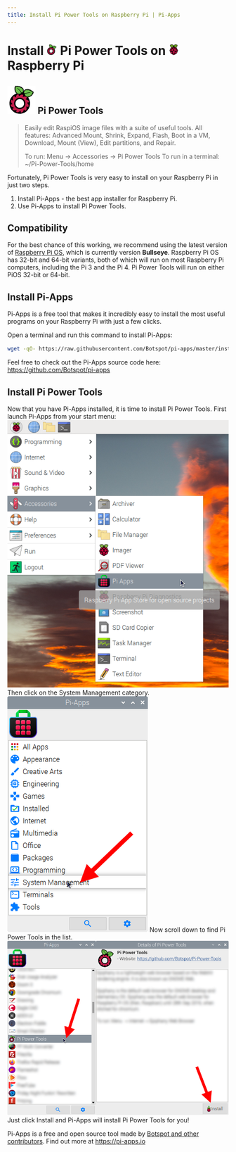 ```yaml
---
title: Install Pi Power Tools on Raspberry Pi | Pi-Apps
---
```

<div class="simple-install-content content">

# Install <img src="/img/app-icons/Pi Power Tools/icon-64.png" height=24> Pi Power Tools on <img src=/img/other-icons/raspberrypi-icon.svg height=24> Raspberry Pi

## <img src="/img/app-icons/Pi Power Tools/icon-64.png"> Pi Power Tools
> Easily edit RaspiOS image files with a suite of useful tools.
> All features: Advanced Mount, Shrink, Expand, Flash, Boot in a VM, Download, Mount (View), Edit partitions, and Repair.
> 
> To run: Menu -> Accessories -> Pi Power Tools
> To run in a terminal: ~/Pi-Power-Tools/home

Fortunately, Pi Power Tools is very easy to install on your Raspberry Pi in just two steps.
1. Install Pi-Apps - the best app installer for Raspberry Pi.
2. Use Pi-Apps to install Pi Power Tools.
</div>
<div class="simple-install-content content">

## Compatibility
For the best chance of this working, we recommend using the latest version of [Raspberry Pi OS](https://www.raspberrypi.com/software/), which is currently version **Bullseye**.
Raspberry Pi OS has 32-bit and 64-bit variants, both of which will run on most Raspberry Pi computers, including the Pi 3 and the Pi 4.
Pi Power Tools will run on either PiOS 32-bit or 64-bit.
</div>
<div class="simple-install-content content">

## Install Pi-Apps

Pi-Apps is a free tool that makes it incredibly easy to install the most useful programs on your Raspberry Pi with just a few clicks.

Open a terminal and run this command to install Pi-Apps:
```bash
wget -qO- https://raw.githubusercontent.com/Botspot/pi-apps/master/install | bash
```
Feel free to check out the Pi-Apps source code here: https://github.com/Botspot/pi-apps
</div>
<div class="simple-install-content content">

## Install Pi Power Tools

Now that you have Pi-Apps installed, it is time to install Pi Power Tools.
First launch Pi-Apps from your start menu:
<img src="/img/start-menu.png">
Then click on the System Management category.
<img src="/img/category-selections/System Management.png">
Now scroll down to find Pi Power Tools in the list.
<img src="/img/app-icons/Pi Power Tools/app-selection.png">
Just click Install and Pi-Apps will install Pi Power Tools for you!
</div>
<div class="simple-install-content content">

Pi-Apps is a free and open source tool made by [Botspot and other contributors](/about/#contributors). Find out more at https://pi-apps.io
</div>
